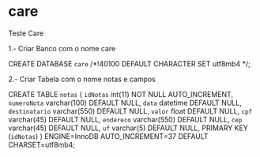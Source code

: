 # care
Teste Care

1.- Criar Banco com o nome care

CREATE DATABASE `care` /*!40100 DEFAULT CHARACTER SET utf8mb4 */;

2.- Criar Tabela com o nome notas e campos 

CREATE TABLE `notas` (
  `idNotas` int(11) NOT NULL AUTO_INCREMENT,
  `numeroNota` varchar(100) DEFAULT NULL,
  `data` datetime DEFAULT NULL,
  `destinatario` varchar(550) DEFAULT NULL,
  `valor` float DEFAULT NULL,
  `cpf` varchar(45) DEFAULT NULL,
  `endereco` varchar(550) DEFAULT NULL,
  `cep` varchar(45) DEFAULT NULL,
  `uf` varchar(5) DEFAULT NULL,
  PRIMARY KEY (`idNotas`)
) ENGINE=InnoDB AUTO_INCREMENT=37 DEFAULT CHARSET=utf8mb4;
